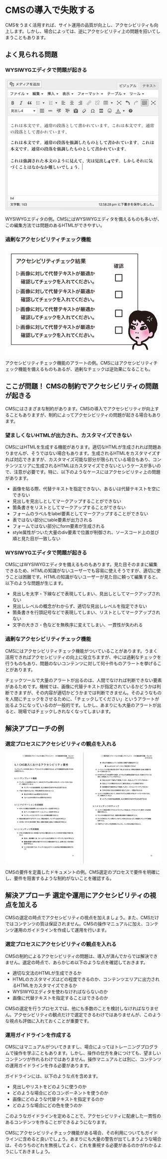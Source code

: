 # CMSの導入で失敗する
CMSをうまく活用すれば、サイト運用の品質が向上し、アクセシビリティも向上します。しかし、場合によっては、逆にアクセシビリティ上の問題を招いてしまうこともあります。


## よく見られる問題

### WYSIWYGエディタで問題が起きる

![図](../img/3-6-ng01.png)

WYSIWYGエディタの例。CMSにはWYSIWYGエディタを備えるものも多いが、この編集方法では問題のあるHTMLができやすい。

### 過剰なアクセシビリティチェック機能

![図](../img/3-6-ng02.png)

アクセシビリティチェック機能のアラートの例。CMSにはアクセシビリティチェック機能を備えるものもあるが、過剰なチェックは逆効果になることも。


## ここが問題！ CMSの制約でアクセシビリティの問題が起きる
CMSにはさまざまな制約があります。CMSの導入でアクセシビリティが向上することもありますが、制約によってアクセシビリティの問題が起きる場合もあります。

### 望ましくないHTMLが出力され、カスタマイズできない
CMSにはHTMLを生成する機能があります。適切なHTMLが生成されれば問題ありませんが、そうではない場合もあります。生成されるHTMLをカスタマイズすれば対応できますが、カスタマイズ可能な部分が限られている場合もあり、コンテンツエリアに生成されるHTMLはカスタマイズできないというケースが多いので、注意が必要です。特に、以下のようなケースにはアクセシビリティ上の問題があります。

* 画像を貼る際、代替テキストを指定できない、あるいは代替テキストを空にできない
* 見出しを見出しとしてマークアップすることができない
* 箇条書きをリストとしてマークアップすることができない
* フォームのラベルをlabel要素としてマークアップすることができない
* 表ではない部分にtable要素が出力される
* フォームではない部分にform要素が生成される
* style属性がついた大量のdiv要素で位置が制御され、ソースコード上の並び順と見た目が一致しない

### WYSIWYGエディタで問題が起きる
CMSにはWYSIWYGエディタを備えるものもあります。見た目そのままに編集できるため、HTMLの知識がないユーザーでも容易に使えそうですが、適切に使うことは困難です。HTMLの知識がないユーザーが見た目に頼って編集すると、以下のような問題が生じます。

* 見出しを太字・下線などで表現してしまい、見出しとしてマークアップされない
* 見出しレベルの概念がわからず、適切な見出しレベルを指定できない
* 箇条書きを行頭記号などで表現してしまい、リストとしてマークアップされない
* 文字の大きさ・色などを無秩序に変えてしまい、一貫性が失われる


### 過剰なアクセシビリティチェック機能
CMSにはアクセシビリティチェック機能がついていることがあります。うまく活用できればアクセシビリティの向上に役立ちますが、中には過剰なチェックを行うものもあり、問題のないコンテンツに対して何十件ものアラートを挙げることがあります。

チェックツールで大量のアラートが出るのは、人間でなければ判断できない要素があるためです。機械では、画像に代替テキストが指定されているかどうかは判断できますが、その内容が適切かどうかまでは判断できません。そのようなものを人間にチェックをさせるために、「チェックしてください」というアラートが出るようになっているのが一般的です。しかし、あまりにも大量のアラートが出ると、現場ではチェックしきれなくなってしまいます。


## 解決アプローチの例

### 選定プロセスにアクセシビリティの観点を入れる

![図](../img/3-6-ok01.png)

CMSの要件を定義したドキュメントの例。CMS選定のプロセスで要件を明確にし、要件を阻害するような制約がないことを確認する。


## 解決アプローチ 選定や運用にアクセシビリティの視点を加える
CMSの選定の時点でアクセシビリティの視点を加えましょう。また、CMSだけではコンテンツの質は保証されません。CMSの操作マニュアルに加え、コンテンツ運用のガイドラインを作成して運用を行います。


### 選定プロセスにアクセシビリティの観点を入れる
CMSの制約によるアクセシビリティの問題は、導入が済んでからでは解決できません。選定の時点で、あらかじめ以下のような点を確認しておきます。

* 適切な文法のHTMLが生成できるか
* HTMLのカスタマイズはどの程度できるのか、コンテンツエリアに出力されるHTMLをカスタマイズできるか
* WYSIWYGエディタを使わなければならないのか
* 画像に代替テキストを指定することはできるのか

CMSの選定を行うプロセスでは、他にも多数のことを検討しなければなりません。アクセシビリティの観点だけで選定できるわけではありませんが、このような視点も評価に入れておくことが重要です。


### 運用ガイドラインを作成する
CMSにはマニュアルがついてきますし、場合によってはトレーニングプログラムで操作を学ぶこともあります。しかし、操作の仕方を身につけても、望ましいコンテンツが作れるわけではありません。操作マニュアルとは別に、コンテンツの運用ガイドラインを作る必要があります。

ガイドラインには、以下のような点を含めます。

* 見出しやリストをどのように使うのか
* どのような場合にどのコンポーネントを使うのか
* 画像にどのような代替テキストを指定するのか
* どのような場合にどの色を使うのか

このようなガイドラインを定めることで、アクセシビリティに配慮した一貫性のあるコンテンツを作ることができるようになります。

CMSにアクセシビリティチェック機能がある場合、その利用についてもガイドラインに含めると良いでしょう。あまりにも大量の警告が出てしまうような場合は、そのうちのどれを無視してよく、どれを重視する必要があるのかがわかるようにしておきましょう。
